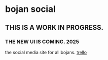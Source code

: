 # bojan social
## THIS IS A WORK IN PROGRESS.

### THE NEW UI IS COMING. 2025

the social media site for all bojans. [trello](https://trello.com/b/czvL0hZJ/bojansocial-development)
